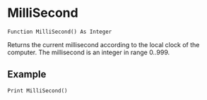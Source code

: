 <!--time-->
MilliSecond
====

```eppabasic
Function MilliSecond() As Integer
```

Returns the current millisecond according to the local clock of the computer.
The millisecond is an integer in range 0..999.

Example
---------
```eppabasic
Print MilliSecond()
```
